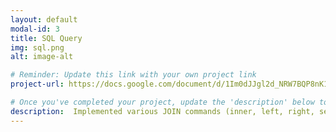 ```yaml
---
layout: default
modal-id: 3
title: SQL Query
img: sql.png
alt: image-alt

# Reminder: Update this link with your own project link
project-url: https://docs.google.com/document/d/1Im0dJJgl2d_NRW7BQP8nK1bSg4lZLgGk55pAVLH18aU/edit?usp=sharing

# Once you've completed your project, update the 'description' below to this one: Implemented various JOIN commands (inner, left, right, self, and cross) in MySQL, utilizing UNION and UNION ALL to efficiently combine and query data from multiple tables.
description:  Implemented various JOIN commands (inner, left, right, self, and cross) in MySQL, utilizing UNION and UNION ALL to efficiently combine and query data from multiple tables.
---
```

